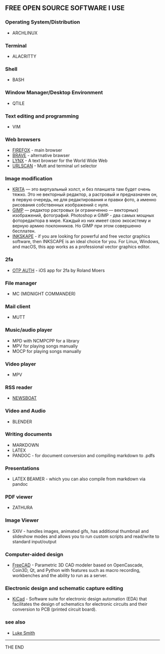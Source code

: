 ## FREE OPEN SOURCE SOFTWARE I USE

### Operating System/Distribution
* ARCHLINUX

### Terminal
* ALACRITTY

### Shell
* BASH

### Window Manager/Desktop Environment
* QTILE

### Text editing and programming
* VIM

### Web browsers
* [FIREFOX](https://wiki.archlinux.org/title/Firefox) - main browser
* [BRAVE](https://brave.com/) - alternative brawser
* [LYNX](https://archlinux.org/packages/extra/x86_64/lynx/) - A text browser
  for the World Wide Web
* [URLSCAN](https://github.com/firecat53/urlscan) - Mutt and terminal url
  selector

### Image modification
* [KRITA](https://krita.org) — это виртуальный холст, и без планшета там будет
  очень тяжко. Это не векторный редактор, а растровый и предназначен он, в
  первую очередь, не для редактирования и правки фото, а именно рисования
  собственных изображений с нуля.
* [GIMP](https://www.gimp.org) — редактор растровых (и ограниченно —
  векторных) изображений, фотографий. Photoshop и GIMP - два самых мощных
  фоторедактора в мире.  Каждый из них имеет свою экосистему и верную армию
  поклонников. Но GIMP при этом совершенно бесплатен.
* [INKSKAPE](https://inkscape.org) - if you are looking for powerful and free
  vector graphics software, then INKSCAPE is an ideal choice for you. For
  Linux, Windows, and macOS, this app works as a professional vector graphics
  editor.

### 2fa
* [OTP AUTH](https://cooperrs.de/otpauth.html) - iOS app for 2fa by Roland
  Moers

### File manager
* MC (MIDNIGHT COMMANDER)

### Mail client
* MUTT

### Music/audio player
* MPD with NCMPCPP for a library
* MPV for playing songs manually
* MOCP for playing songs manually

### Video player
* MPV

### RSS reader
* [NEWSBOAT](https://newsboat.org/)

### Video and Audio
* BLENDER

### Writing documents
* MARKDOWN
* LATEX
* PANDOC - for document conversion and compiling markdown to .pdfs

### Presentations
* LATEX BEAMER - which you can also compile from markdown via pandoc

### PDF viewer
* ZATHURA

### Image Viewer
* SXIV - handles images, animated gifs, has additional thumbnail and slideshow
  modes and allows you to run custom scripts and read/write to standard
  input/output

### Computer-aided design
* [FreeCAD](https://www.freecadweb.org/) - Parametric 3D CAD modeler based on
  OpenCascade, Coin3D, Qt, and Python with features such as macro recording,
  workbenches and the ability to run as a server.

### Electronic design and schematic capture editing
* [KiCad](https://www.kicad.org/) - Software suite for electronic design
  automation (EDA) that facilitates the design of schematics for electronic
  circuits and their conversion to PCB (printed circuit board).

### see also
* [Luke Smith](https://lukesmith.xyz/c/programs-and-equipment-i-use)

---

THE END
